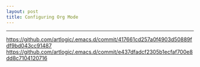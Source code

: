 ```yaml
---
layout: post
title: Configuring Org Mode
---
```


***

<https://github.com/artlogic/.emacs.d/commit/417661cd257a0f4903d50889fdf9bd043cc91487>
<https://github.com/artlogic/.emacs.d/commit/e437dfadcf2305b1ecfaf700e8dd8c7104120716>
